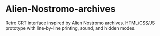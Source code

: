 # Alien-Nostromo-archives
Retro CRT interface inspired by Alien Nostromo archives. HTML/CSS/JS prototype with line-by-line printing, sound, and hidden modes.
